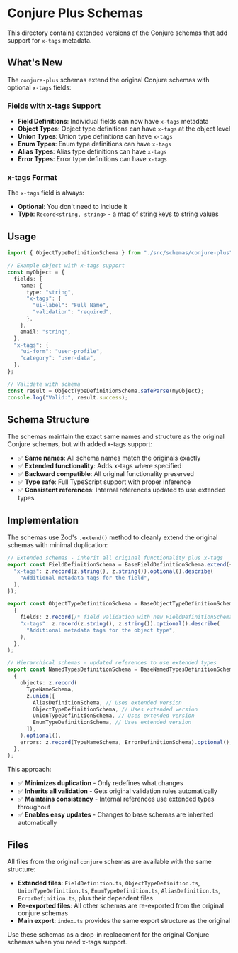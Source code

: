# Conjure Plus Schemas

This directory contains extended versions of the Conjure schemas that add support for `x-tags` metadata.

## What's New

The `conjure-plus` schemas extend the original Conjure schemas with optional `x-tags` fields:

### Fields with x-tags Support

- **Field Definitions**: Individual fields can now have `x-tags` metadata
- **Object Types**: Object type definitions can have `x-tags` at the object level
- **Union Types**: Union type definitions can have `x-tags`
- **Enum Types**: Enum type definitions can have `x-tags`
- **Alias Types**: Alias type definitions can have `x-tags`
- **Error Types**: Error type definitions can have `x-tags`

### x-tags Format

The `x-tags` field is always:

- **Optional**: You don't need to include it
- **Type**: `Record<string, string>` - a map of string keys to string values

## Usage

```typescript
import { ObjectTypeDefinitionSchema } from "./src/schemas/conjure-plus";

// Example object with x-tags support
const myObject = {
  fields: {
    name: {
      type: "string",
      "x-tags": {
        "ui-label": "Full Name",
        "validation": "required",
      },
    },
    email: "string",
  },
  "x-tags": {
    "ui-form": "user-profile",
    "category": "user-data",
  },
};

// Validate with schema
const result = ObjectTypeDefinitionSchema.safeParse(myObject);
console.log("Valid:", result.success);
```

## Schema Structure

The schemas maintain the exact same names and structure as the original Conjure schemas, but with added x-tags support:

- ✅ **Same names**: All schema names match the originals exactly
- ✅ **Extended functionality**: Adds x-tags where specified
- ✅ **Backward compatible**: All original functionality preserved
- ✅ **Type safe**: Full TypeScript support with proper inference
- ✅ **Consistent references**: Internal references updated to use extended types

## Implementation

The schemas use Zod's `.extend()` method to cleanly extend the original schemas with minimal duplication:

```typescript
// Extended schemas - inherit all original functionality plus x-tags
export const FieldDefinitionSchema = BaseFieldDefinitionSchema.extend({
  "x-tags": z.record(z.string(), z.string()).optional().describe(
    "Additional metadata tags for the field",
  ),
});

export const ObjectTypeDefinitionSchema = BaseObjectTypeDefinitionSchema.extend(
  {
    fields: z.record(/* field validation with new FieldDefinitionSchema */),
    "x-tags": z.record(z.string(), z.string()).optional().describe(
      "Additional metadata tags for the object type",
    ),
  },
);

// Hierarchical schemas - updated references to use extended types
export const NamedTypesDefinitionSchema = BaseNamedTypesDefinitionSchema.extend(
  {
    objects: z.record(
      TypeNameSchema,
      z.union([
        AliasDefinitionSchema, // Uses extended version
        ObjectTypeDefinitionSchema, // Uses extended version
        UnionTypeDefinitionSchema, // Uses extended version
        EnumTypeDefinitionSchema, // Uses extended version
      ]),
    ).optional(),
    errors: z.record(TypeNameSchema, ErrorDefinitionSchema).optional(), // Extended version
  },
);
```

This approach:

- ✅ **Minimizes duplication** - Only redefines what changes
- ✅ **Inherits all validation** - Gets original validation rules automatically
- ✅ **Maintains consistency** - Internal references use extended types throughout
- ✅ **Enables easy updates** - Changes to base schemas are inherited automatically

## Files

All files from the original `conjure` schemas are available with the same structure:

- **Extended files**: `FieldDefinition.ts`, `ObjectTypeDefinition.ts`, `UnionTypeDefinition.ts`, `EnumTypeDefinition.ts`, `AliasDefinition.ts`, `ErrorDefinition.ts`, plus their dependent files
- **Re-exported files**: All other schemas are re-exported from the original conjure schemas
- **Main export**: `index.ts` provides the same export structure as the original

Use these schemas as a drop-in replacement for the original Conjure schemas when you need x-tags support.
